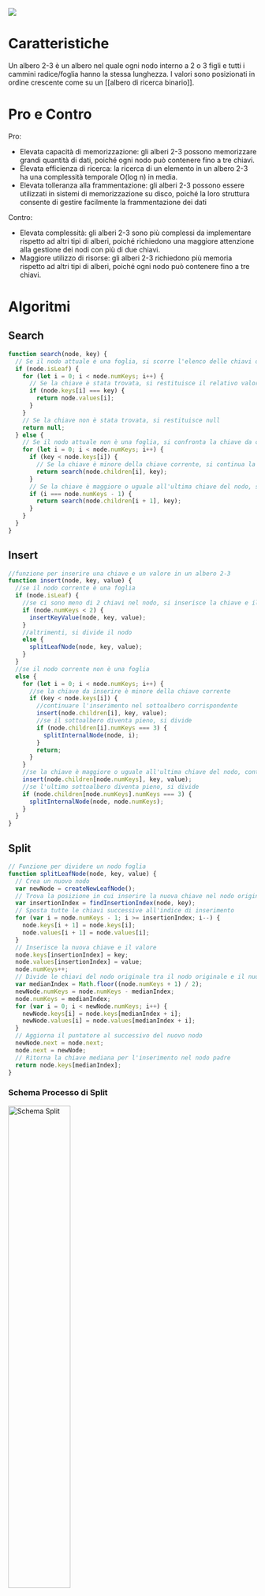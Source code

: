 
![](https://lh6.googleusercontent.com/GinDJ4EDg47dea9Zf9QHFahWrfAY2NSjL0Q2ehH4YbIaXJ4nVoLY8DLwNZnkkZTruQ7dEDysEWzquHuxb3OW67xEObV6Mw7P8oZwMHnIFbtVKYFLfFBnEaB6YsP8vaF_BUToyH2QBBwdXZI8DfjXr0o)

# Caratteristiche

Un albero 2-3 è un albero nel quale ogni nodo interno a 2 o 3 figli e tutti i cammini radice/foglia hanno la stessa lunghezza.
I valori sono posizionati in ordine crescente come su un [[albero di ricerca binario]].

# Pro e Contro

Pro:

-   Elevata capacità di memorizzazione: gli alberi 2-3 possono memorizzare grandi quantità di dati, poiché ogni nodo può contenere fino a tre chiavi.
-   Elevata efficienza di ricerca: la ricerca di un elemento in un albero 2-3 ha una complessità temporale O(log n) in media.
-   Elevata tolleranza alla frammentazione: gli alberi 2-3 possono essere utilizzati in sistemi di memorizzazione su disco, poiché la loro struttura consente di gestire facilmente la frammentazione dei dati

Contro:

-   Elevata complessità: gli alberi 2-3 sono più complessi da implementare rispetto ad altri tipi di alberi, poiché richiedono una maggiore attenzione alla gestione dei nodi con più di due chiavi.
-   Maggiore utilizzo di risorse: gli alberi 2-3 richiedono più memoria rispetto ad altri tipi di alberi, poiché ogni nodo può contenere fino a tre chiavi.

# Algoritmi

## Search

```js
function search(node, key) {
  // Se il nodo attuale è una foglia, si scorre l'elenco delle chiavi del nodo
  if (node.isLeaf) {
    for (let i = 0; i < node.numKeys; i++) {
      // Se la chiave è stata trovata, si restituisce il relativo valore
      if (node.keys[i] === key) {
        return node.values[i];
      }
    }
    // Se la chiave non è stata trovata, si restituisce null
    return null;
  } else {
    // Se il nodo attuale non è una foglia, si confronta la chiave da cercare con le chiavi del nodo
    for (let i = 0; i < node.numKeys; i++) {
      if (key < node.keys[i]) {
        // Se la chiave è minore della chiave corrente, si continua la ricerca nel sottoalbero corrispondente
        return search(node.children[i], key);
      }
      // Se la chiave è maggiore o uguale all'ultima chiave del nodo, si continua la ricerca nell'ultimo sottoalbero
      if (i === node.numKeys - 1) {
        return search(node.children[i + 1], key);
      }
    }
  }
} 
```


## Insert

```js
//funzione per inserire una chiave e un valore in un albero 2-3
function insert(node, key, value) {
  //se il nodo corrente è una foglia
  if (node.isLeaf) {
    //se ci sono meno di 2 chiavi nel nodo, si inserisce la chiave e il valore
    if (node.numKeys < 2) {
      insertKeyValue(node, key, value);
    }
    //altrimenti, si divide il nodo
    else {
      splitLeafNode(node, key, value);
    }
  } 
  //se il nodo corrente non è una foglia
  else {
    for (let i = 0; i < node.numKeys; i++) {
      //se la chiave da inserire è minore della chiave corrente
      if (key < node.keys[i]) {
        //continuare l'inserimento nel sottoalbero corrispondente
        insert(node.children[i], key, value);
        //se il sottoalbero diventa pieno, si divide
        if (node.children[i].numKeys === 3) {
          splitInternalNode(node, i);
        }
        return;
      }
    }
    //se la chiave è maggiore o uguale all'ultima chiave del nodo, continuare l'inserimento nell'ultimo sottoalbero
    insert(node.children[node.numKeys], key, value);
    //se l'ultimo sottoalbero diventa pieno, si divide
    if (node.children[node.numKeys].numKeys === 3) {
      splitInternalNode(node, node.numKeys);
    }
  }
}
```


## Split

```js
// Funzione per dividere un nodo foglia
function splitLeafNode(node, key, value) {
  // Crea un nuovo nodo
  var newNode = createNewLeafNode();
  // Trova la posizione in cui inserire la nuova chiave nel nodo originale
  var insertionIndex = findInsertionIndex(node, key);
  // Sposta tutte le chiavi successive all'indice di inserimento
  for (var i = node.numKeys - 1; i >= insertionIndex; i--) {
    node.keys[i + 1] = node.keys[i];
    node.values[i + 1] = node.values[i];
  }
  // Inserisce la nuova chiave e il valore
  node.keys[insertionIndex] = key;
  node.values[insertionIndex] = value;
  node.numKeys++;
  // Divide le chiavi del nodo originale tra il nodo originale e il nuovo nodo
  var medianIndex = Math.floor((node.numKeys + 1) / 2);
  newNode.numKeys = node.numKeys - medianIndex;
  node.numKeys = medianIndex;
  for (var i = 0; i < newNode.numKeys; i++) {
    newNode.keys[i] = node.keys[medianIndex + i];
    newNode.values[i] = node.values[medianIndex + i];
  }
  // Aggiorna il puntatore al successivo del nuovo nodo
  newNode.next = node.next;
  node.next = newNode;
  // Ritorna la chiave mediana per l'inserimento nel nodo padre
  return node.keys[medianIndex];
}
```

### Schema Processo di Split

<img src="https://i.imgur.com/uJGalsG.jpg" alt="Schema Split" width="50%" height="50%" />

